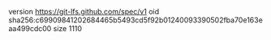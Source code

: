 version https://git-lfs.github.com/spec/v1
oid sha256:c69909841202684465b5493cd5f92b01240093390502fba70e163eaa499cdc00
size 1110
